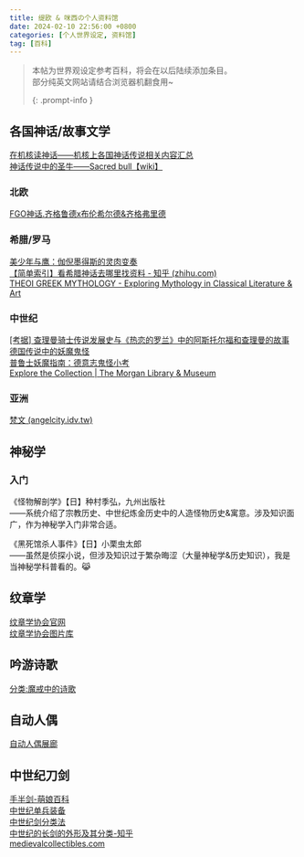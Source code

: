 ```yaml
---
title: 缇欧 & 咪西の个人资料馆
date: 2024-02-10 22:56:00 +0800
categories: [个人世界设定, 资料馆]
tag: [百科]
---
```

> 本帖为世界观设定参考百科，将会在以后陆续添加条目。  
> 部分纯英文网站请结合浏览器机翻食用~
>
> {: .prompt-info }   

## 各国神话/故事文学

[在机核读神话——机核上各国神话传说相关内容汇总](https://www.gcores.com/collections/62)    
[神话传说中的圣牛——Sacred bull【wiki】](https://en.wikipedia.org/wiki/Sacred_bull)

### 北欧

[FGO神话.齐格鲁德x布伦希尔德&齐格弗里德](https://zhuanlan.zhihu.com/p/73921883)  

### 希腊/罗马  

[美少年与鹰：伽倪墨得斯的灵肉变奏](https://douban.com/doulist/34272321/)  
[【简单索引】看希腊神话去哪里找资料 - 知乎 (zhihu.com)](https://zhuanlan.zhihu.com/p/29674668)  
[THEOI GREEK MYTHOLOGY - Exploring Mythology in Classical Literature & Art](https://www.theoi.com/)

### 中世纪  

[[考据] 查理曼骑士传说发展史与《热恋的罗兰》中的阿斯托尔福和查理曼的故事](https://g.nga.cn/read.php?tid=29179759&rand=67)     
[德国传说中的妖魔鬼怪 ](https://www.sohu.com/a/169570801_757018)  
[普鲁士妖魔指南：德意志鬼怪小考](https://www.gcores.com/articles/101413)   
‎[Explore the Collection | The Morgan Library & Museum](https://www.themorgan.org/collection)  

### 亚洲

[梵文 (angelcity.idv.tw)](https://angelcity.idv.tw/world/fn.htm)  

## 神秘学

### 入门

《怪物解剖学》【日】种村季弘，九州出版社  
	——系统介绍了宗教历史、中世纪炼金历史中的人造怪物历史&寓意。涉及知识面广，作为神秘学入门非常合适。    

《黑死馆杀人事件》【日】小栗虫太郎  
	——虽然是侦探小说，但涉及知识过于繁杂晦涩（大量神秘学&历史知识），我是当神秘学科普看的。:joy_cat:  

## 纹章学

[纹章学协会官网](https://www.theheraldrysociety.com/)   
[纹章学协会图片库](https://www.theheraldrysociety.com/shop/category/images/)

## 吟游诗歌  
[分类:魔戒中的诗歌](https://lotr.huijiwiki.com/wiki/%E5%88%86%E7%B1%BB:%E9%AD%94%E6%88%92%E4%B8%AD%E7%9A%84%E8%AF%97%E6%AD%8C)     

## 自动人偶

[自动人偶展廊](https://galeriedesmerveilles.jaquet-droz.com/zh-hant/%E8%87%AA%E5%8A%A8%E4%BA%BA%E5%81%B6%E5%B1%95%E5%BB%8A)

## 中世纪刀剑   
[手半剑-萌娘百科](https://zh.moegirl.org.cn/%E6%89%8B%E5%8D%8A%E5%89%91#cite_note-2)   
[中世纪单兵装备](https://site.douban.com/149989/widget/notes/7719690/note/223065181/)    
[中世纪剑分类法](https://www.gcores.com/articles/20629)   
[中世纪的长剑的外形及其分类-知乎](https://zhuanlan.zhihu.com/p/409424764)    
[medievalcollectibles.com](https://www.medievalcollectibles.com/)   

